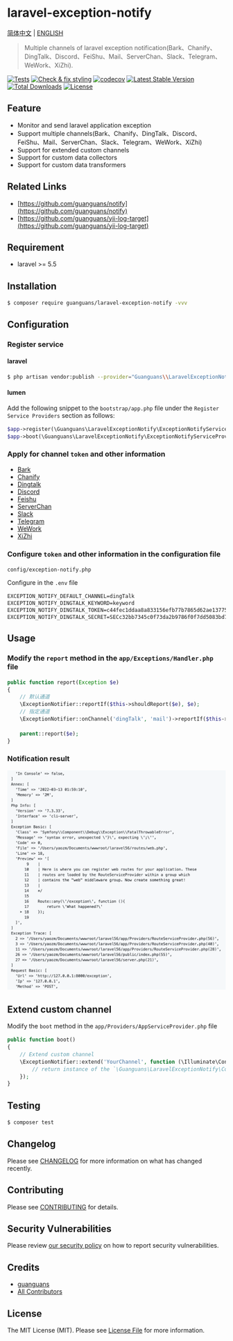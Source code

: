 # laravel-exception-notify

[简体中文](README.md) | [ENGLISH](README-EN.md)

> Multiple channels of laravel exception notification(Bark、Chanify、DingTalk、Discord、FeiShu、Mail、ServerChan、Slack、Telegram、WeWork、XiZhi).

[![Tests](https://github.com/guanguans/laravel-exception-notify/workflows/Tests/badge.svg)](https://github.com/guanguans/laravel-exception-notify/actions)
[![Check & fix styling](https://github.com/guanguans/laravel-exception-notify/workflows/Check%20&%20fix%20styling/badge.svg)](https://github.com/guanguans/laravel-exception-notify/actions)
[![codecov](https://codecov.io/gh/guanguans/laravel-exception-notify/branch/main/graph/badge.svg?token=URGFAWS6S4)](https://codecov.io/gh/guanguans/laravel-exception-notify)
[![Latest Stable Version](https://poser.pugx.org/guanguans/laravel-exception-notify/v)](//packagist.org/packages/guanguans/laravel-exception-notify)
[![Total Downloads](https://poser.pugx.org/guanguans/laravel-exception-notify/downloads)](//packagist.org/packages/guanguans/laravel-exception-notify)
[![License](https://poser.pugx.org/guanguans/laravel-exception-notify/license)](//packagist.org/packages/guanguans/laravel-exception-notify)

## Feature

* Monitor and send laravel application exception
* Support multiple channels(Bark、Chanify、DingTalk、Discord、FeiShu、Mail、ServerChan、Slack、Telegram、WeWork、XiZhi)
* Support for extended custom channels
* Support for custom data collectors
* Support for custom data transformers

## Related Links

* [https://github.com/guanguans/notify](https://github.com/guanguans/notify)
* [https://github.com/guanguans/yii-log-target](https://github.com/guanguans/yii-log-target)

## Requirement

* laravel >= 5.5

## Installation

```bash
$ composer require guanguans/laravel-exception-notify -vvv
```

## Configuration

### Register service

#### laravel

```bash
$ php artisan vendor:publish --provider="Guanguans\\LaravelExceptionNotify\\ExceptionNotifyServiceProvider"
```

#### lumen

Add the following snippet to the `bootstrap/app.php` file under the `Register Service Providers` section as follows:

```php
$app->register(\Guanguans\LaravelExceptionNotify\ExceptionNotifyServiceProvider::class);
$app->boot(\Guanguans\LaravelExceptionNotify\ExceptionNotifyServiceProvider::class);
```

### Apply for channel `token` and other information

* [Bark](https://github.com/Finb/Bark)
* [Chanify](https://github.com/chanify?type=source)
* [Dingtalk](https://developers.dingtalk.com/document/app/custom-robot-access)
* [Discord](https://discord.com/developers/docs/resources/webhook#edit-webhook-message)
* [Feishu](https://www.feishu.cn/hc/zh-CN/articles/360024984973)
* [ServerChan](https://sct.ftqq.com)
* [Slack](https://api.slack.com/messaging/webhooks)
* [Telegram](https://core.telegram.org/bots/api#sendmessage)
* [WeWork](https://work.weixin.qq.com/help?doc_id=13376)
* [XiZhi](https://xz.qqoq.net/#/index)

### Configure `token` and other information in the configuration file

`config/exception-notify.php`

Configure in the `.env` file

```dotenv
EXCEPTION_NOTIFY_DEFAULT_CHANNEL=dingTalk
EXCEPTION_NOTIFY_DINGTALK_KEYWORD=keyword
EXCEPTION_NOTIFY_DINGTALK_TOKEN=c44fec1ddaa8a833156efb77b7865d62ae13775418030d94d
EXCEPTION_NOTIFY_DINGTALK_SECRET=SECc32bb7345c0f73da2b9786f0f7dd5083bd768a29b82
```

## Usage

### Modify the `report` method in the `app/Exceptions/Handler.php` file

```php
public function report(Exception $e)
{
    // 默认通道
    \ExceptionNotifier::reportIf($this->shouldReport($e), $e);
    // 指定通道
    \ExceptionNotifier::onChannel('dingTalk', 'mail')->reportIf($this->shouldReport($e), $e);

    parent::report($e);
}
```

### Notification result

![xiZhi](docs/xiZhi.jpg)

## Extend custom channel

Modify the `boot` method in the `app/Providers/AppServiceProvider.php` file

```php
public function boot()
{
    // Extend custom channel
    \ExceptionNotifier::extend('YourChannel', function (\Illuminate\Contracts\Container\Container $container){
        // return instance of the `\Guanguans\LaravelExceptionNotify\Contracts\Channel`.          
    });
}
```

## Testing

```bash
$ composer test
```

## Changelog

Please see [CHANGELOG](CHANGELOG.md) for more information on what has changed recently.

## Contributing

Please see [CONTRIBUTING](.github/CONTRIBUTING.md) for details.

## Security Vulnerabilities

Please review [our security policy](../../security/policy) on how to report security vulnerabilities.

## Credits

* [guanguans](https://github.com/guanguans)
* [All Contributors](../../contributors)

## License

The MIT License (MIT). Please see [License File](LICENSE) for more information.
